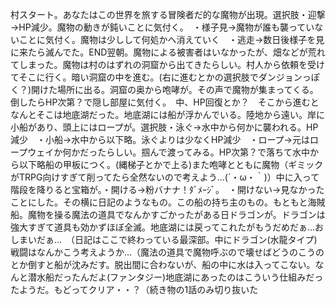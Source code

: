 村スタート。あなたはこの世界を旅する冒険者だ的な魔物が出現。選択肢・迎撃→HP減少。魔物の動きが鈍いことに気付く。　・様子見→魔物が誰も襲っていないことに気付く。魔物は少しして何処かへ消えていく　・逃走→数日後様子を見に来たら滅んでた。END翌朝。魔物による被害者はいなかったが、畑などが荒れてしまった。魔物は村のはずれの洞窟から出てきたらしい。村人から依頼を受けてそこに行く。暗い洞窟の中を進む。(右に進むとかの選択肢でダンジョンっぽく？)開けた場所に出る。洞窟の奥から咆哮が。その声で魔物が集まってくる。倒したらHP次第？で隠し部屋に気付く。　中、HP回復とか？　そこから進むとなんとそこは地底湖だった。地底湖には船が浮かんでいる。陸地から遠い。岸に小船があり、頭上にはロープが。選択肢・泳ぐ→水中から何かに襲われる。HP減少　・小船→水中から以下略。泳ぐよりは少なくHP減少　・ロープ→元はロープウェイか何かだったらしい。掴んで渡ってみる。HP次第？で落ちて水中から以下略船の甲板につく。(縄梯子とかで上る)また咆哮とともに魔物（ギミックがTRPG向けすぎて削ってたら全然ないので考えよう…(´・ω・｀)）中に入って階段を降りると宝箱が。・開ける→粉バナナ！ﾀﾞﾒｰｼﾞ。　・開けない→見なかったことにした。その横に日記のようなもの。この船の持ち主のもの。もともと海賊船。魔物を操る魔法の道具でなんかすごかったがある日ドラゴンが。ドラゴンは強大すぎて道具も効かずほぼ全滅。地底湖には戻ってこれたがもうだめだぁ…おしまいだぁ…　（日記はここで終わっている最深部。中にドラゴン(水龍タイプ)戦闘はなんかこう考えようか…（魔法の道具で魔物呼ぶので壊せばどうのこうのとか倒すと船が沈みだす。脱出間に合わないが、船の中に水は入ってこない。なんと潜水船だったんだよ(ファンタジー)地底湖にあったのはこういう仕組みだったようだ。もどってクリア・・？（続き物の1話のみ切り抜いた
